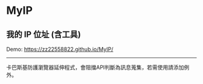 # MyIP
## 我的 IP 位址 (含工具)

Demo: https://zz22558822.github.io/MyIP/

---

卡巴斯基防護瀏覽器延伸程式，會阻擋API判斷為訊息蒐集，若需使用請添加例外。
